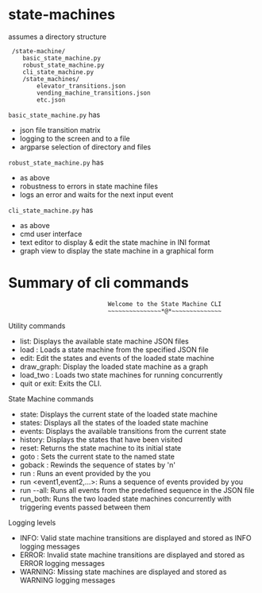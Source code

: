 # state-machines

assumes a directory structure
```
 /state-machine/
    basic_state_machine.py
    robust_state_machine.py
    cli_state_machine.py
    /state_machines/
        elevator_transitions.json
        vending_machine_transitions.json
        etc.json
```

`basic_state_machine.py` has
* json file transition matrix
* logging to the screen and to a file
* argparse selection of directory and files

`robust_state_machine.py` has
* as above
* robustness to errors in state machine files
* logs an error and waits for the next input event

`cli_state_machine.py` has
* as above
* cmd user interface 
* text editor to display & edit the state machine in INI format
* graph view to display the state machine in a graphical form

# Summary of cli commands 
                                Welcome to the State Machine CLI
                                ~~~~~~~~~~~~~~~*@*~~~~~~~~~~~~~~

Utility commands
* list: Displays the available state machine JSON files
* load <filname>: Loads a state machine from the specified JSON file
* edit: Edit the states and events of the loaded state machine
* draw_graph: Display the loaded state machine as a graph
* load_two <filename1> <filname2>: Loads two state machines for running concurrently
* quit or exit: Exits the CLI.

State Machine commands
* state: Displays the current state of the loaded state machine
* states: Displays all the states of the loaded state machine
* events: Displays the available transitions from the current state
* history: Displays the states that have been visited
* reset: Returns the state machine to its initial state
* goto <state>: Sets the current state to the named state
* goback <n>: Rewinds the sequence of states by 'n'
* run <event>: Runs an event provided by the you
* run <event1,event2,...>: Runs a sequence of events provided by you
* run --all: Runs all events from the predefined sequence in the JSON file
* run_both: Runs the two loaded state machines concurrently with triggering events passed between them

Logging levels
* INFO: Valid state machine transitions are displayed and stored as INFO logging messages
* ERROR: Invalid state machine transitions are displayed and stored as ERROR logging messages
* WARNING: Missing state machines are displayed and stored as WARNING logging messages





